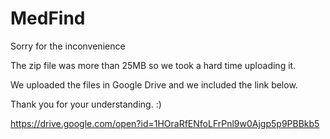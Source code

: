 # MedFind

Sorry for the inconvenience

The zip file was more than 25MB so we took a hard time uploading it.

We uploaded the files in Google Drive and we included the link below.

Thank you for your understanding. :)

https://drive.google.com/open?id=1HOraRfENfoLFrPnl9w0Ajgp5p9PBBkb5
